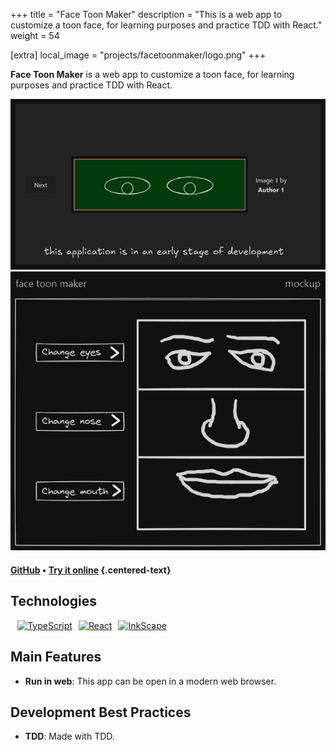 +++
title = "Face Toon Maker"
description = "This is a web app to customize a toon face, for learning purposes and practice TDD with React."
weight = 54

[extra]
local_image = "projects/facetoonmaker/logo.png"
+++

**Face Toon Maker** is a web app to customize a toon face, for learning purposes and practice TDD with React.

![Face Toon Maker screenshot 1](./screenshot1.png)
![Face Toon Maker screenshot 2](./screenshot2.png)

#### [GitHub](https://github.com/darellanodev/face-toon-maker) • [Try it online](../../tryitonline/facetoonmaker/index.html) {.centered-text}

## Technologies

<div style="display: flex; flex-wrap: wrap; gap: 10px; margin: .8em">
    <a href="https://www.typescriptlang.org/">
        <img src="https://img.shields.io/badge/TypeScript-007ACC?style=flat&logo=typescript&logoColor=white" alt="TypeScript">
    </a>
    <a href="https://reactjs.org">
        <img src="https://img.shields.io/badge/React-20232A?style=flat&logo=react&logoColor=%2361DAFB" alt="React">
    </a>
    <a href="https://www.inkscape.org/">
        <img src="https://img.shields.io/badge/InkScape-000000?style=flat&logo=inkscape&logoColor=white" alt="InkScape">
    </a>
</div>

## Main Features

- **Run in web**: This app can be open in a modern web browser.

## Development Best Practices

- **TDD**: Made with TDD.

